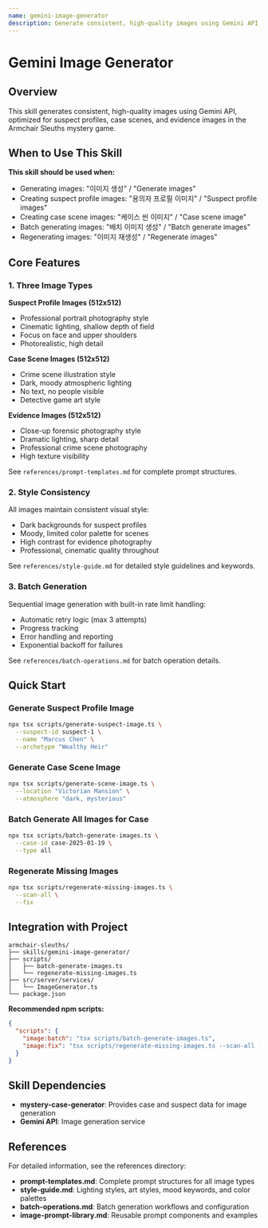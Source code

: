 ```yaml
---
name: gemini-image-generator
description: Generate consistent, high-quality images using Gemini API with optimized prompts for suspects, locations, and evidence. This skill should be used when generating case images, suspect profiles, or batch image operations. Handles prompt templates, style consistency, and automatic retry logic.
---
```


# Gemini Image Generator

## Overview

This skill generates consistent, high-quality images using Gemini API, optimized for suspect profiles, case scenes, and evidence images in the Armchair Sleuths mystery game.

## When to Use This Skill

**This skill should be used when:**
- Generating images: "이미지 생성" / "Generate images"
- Creating suspect profile images: "용의자 프로필 이미지" / "Suspect profile images"
- Creating case scene images: "케이스 씬 이미지" / "Case scene image"
- Batch generating images: "배치 이미지 생성" / "Batch generate images"
- Regenerating images: "이미지 재생성" / "Regenerate images"

## Core Features

### 1. Three Image Types

**Suspect Profile Images (512x512)**
- Professional portrait photography style
- Cinematic lighting, shallow depth of field
- Focus on face and upper shoulders
- Photorealistic, high detail

**Case Scene Images (512x512)**
- Crime scene illustration style
- Dark, moody atmospheric lighting
- No text, no people visible
- Detective game art style

**Evidence Images (512x512)**
- Close-up forensic photography style
- Dramatic lighting, sharp detail
- Professional crime scene photography
- High texture visibility

See `references/prompt-templates.md` for complete prompt structures.

### 2. Style Consistency

All images maintain consistent visual style:
- Dark backgrounds for suspect profiles
- Moody, limited color palette for scenes
- High contrast for evidence photography
- Professional, cinematic quality throughout

See `references/style-guide.md` for detailed style guidelines and keywords.

### 3. Batch Generation

Sequential image generation with built-in rate limit handling:
- Automatic retry logic (max 3 attempts)
- Progress tracking
- Error handling and reporting
- Exponential backoff for failures

See `references/batch-operations.md` for batch operation details.

## Quick Start

### Generate Suspect Profile Image

```bash
npx tsx scripts/generate-suspect-image.ts \
  --suspect-id suspect-1 \
  --name "Marcus Chen" \
  --archetype "Wealthy Heir"
```

### Generate Case Scene Image

```bash
npx tsx scripts/generate-scene-image.ts \
  --location "Victorian Mansion" \
  --atmosphere "dark, mysterious"
```

### Batch Generate All Images for Case

```bash
npx tsx scripts/batch-generate-images.ts \
  --case-id case-2025-01-19 \
  --type all
```

### Regenerate Missing Images

```bash
npx tsx scripts/regenerate-missing-images.ts \
  --scan-all \
  --fix
```

## Integration with Project

```
armchair-sleuths/
├── skills/gemini-image-generator/
├── scripts/
│   ├── batch-generate-images.ts
│   └── regenerate-missing-images.ts
├── src/server/services/
│   └── ImageGenerator.ts
└── package.json
```

**Recommended npm scripts:**
```json
{
  "scripts": {
    "image:batch": "tsx scripts/batch-generate-images.ts",
    "image:fix": "tsx scripts/regenerate-missing-images.ts --scan-all --fix"
  }
}
```

## Skill Dependencies

- **mystery-case-generator**: Provides case and suspect data for image generation
- **Gemini API**: Image generation service

## References

For detailed information, see the references directory:

- **prompt-templates.md**: Complete prompt structures for all image types
- **style-guide.md**: Lighting styles, art styles, mood keywords, and color palettes
- **batch-operations.md**: Batch generation workflows and configuration
- **image-prompt-library.md**: Reusable prompt components and examples
